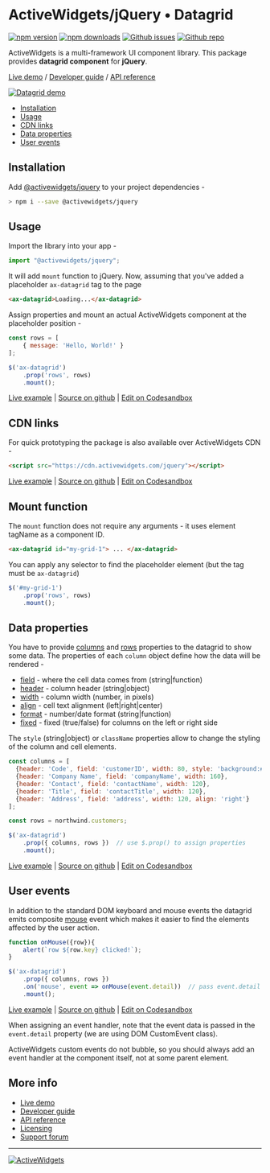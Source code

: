 
### 

# ActiveWidgets/jQuery • Datagrid 

[![npm version](https://img.shields.io/npm/v/@activewidgets/jquery)](https://www.npmjs.com/package/@activewidgets/jquery "View this project on npm")
[![npm downloads](https://img.shields.io/npm/dm/@activewidgets/jquery)](https://www.npmjs.com/package/@activewidgets/jquery "npm package downloads/month")
[![Github issues](https://img.shields.io/github/issues/activewidgets/jquery)](https://github.com/activewidgets/jquery/issues "See Github issues")
[![Github repo](https://img.shields.io/github/stars/activewidgets/jquery?label=GitHub&style=social)](https://github.com/activewidgets/jquery "Open Github repo")

ActiveWidgets is a multi-framework UI component library. This package provides **datagrid component** for **jQuery**.

[Live demo](https://jquery.activewidgets.com) / [Developer guide](https://docs.activewidgets.com/guide/) / [API reference](https://docs.activewidgets.com/api/)

[![Datagrid demo](https://cdn.activewidgets.com/assets/screens/demo.png)](https://jquery.activewidgets.com)

- [Installation](#installation)
- [Usage](#usage)
- [CDN links](#cdn-links)
- [Data properties](#data-properties)
- [User events](#user-events)


## Installation

Add [@activewidgets/jquery](https://docs.activewidgets.com/api/packages/jquery/) to your project dependencies -

```sh
> npm i --save @activewidgets/jquery
```


## Usage

Import the library into your app - 

```js
import "@activewidgets/jquery";
```

It will add `mount` function to jQuery. Now, assuming that you've added a placeholder `ax-datagrid` tag to the page

```html
<ax-datagrid>Loading...</ax-datagrid>
```

Assign properties and mount an actual ActiveWidgets component at the placeholder position -

```js
const rows = [
    { message: 'Hello, World!' }
];

$('ax-datagrid')
    .prop('rows', rows)
    .mount();
```

[Live example](https://jquery.activewidgets.com/examples/local/hello-world/) | [Source on github](https://github.com/activewidgets/jquery/tree/master/examples/hello-world) | [Edit on Codesandbox](https://codesandbox.io/s/github/activewidgets/jquery/tree/master/examples/hello-world)


## CDN links

For quick prototyping the package is also available over ActiveWidgets CDN -

```html
<script src="https://cdn.activewidgets.com/jquery"></script>
```

[Live example](https://jquery.activewidgets.com/examples/local/cdn-es5/) | [Source on github](https://github.com/activewidgets/jquery/tree/master/examples/cdn-es5) | [Edit on Codesandbox](https://codesandbox.io/s/github/activewidgets/jquery/tree/master/examples/cdn-es5)


## Mount function

The `mount` function does not require any arguments - it uses element tagName as a component ID.

```html
<ax-datagrid id="my-grid-1"> ... </ax-datagrid>
```

You can apply any selector to find the placeholder element (but the tag must be `ax-datagrid`)

```js
$('#my-grid-1')
    .prop('rows', rows)
    .mount();
```


## Data properties

You have to provide [columns](https://docs.activewidgets.com/api/datagrid/columns/) and [rows](https://docs.activewidgets.com/api/datagrid/rows/) properties to the datagrid to show some data. The properties of each `column` object define how the data will be rendered -

- [field](https://docs.activewidgets.com/api/datagrid/columns/#field) - where the cell data comes from (string|function)
- [header](https://docs.activewidgets.com/api/datagrid/columns/#header) - column header (string|object)
- [width](https://docs.activewidgets.com/api/datagrid/columns/#width) - column width (number, in pixels)
- [align](https://docs.activewidgets.com/api/datagrid/columns/#align) - cell text alignment (left|right|center)
- [format](https://docs.activewidgets.com/api/datagrid/columns/#format) - number/date format (string|function)
- [fixed](https://docs.activewidgets.com/api/datagrid/columns/#fixed) - fixed (true/false) for columns on the left or right side

The `style` (string|object) or `className` properties allow to change the styling of the column and cell elements.

```js
const columns = [
  {header: 'Code', field: 'customerID', width: 80, style: 'background:#def', fixed: true},
  {header: 'Company Name', field: 'companyName', width: 160},
  {header: 'Contact', field: 'contactName', width: 120},
  {header: 'Title', field: 'contactTitle', width: 120},
  {header: 'Address', field: 'address', width: 120, align: 'right'}
];

const rows = northwind.customers;

$('ax-datagrid')
    .prop({ columns, rows })  // use $.prop() to assign properties
    .mount();
```

[Live example](https://jquery.activewidgets.com/examples/local/columns/) | [Source on github](https://github.com/activewidgets/jquery/tree/master/examples/columns) | [Edit on Codesandbox](https://codesandbox.io/s/github/activewidgets/jquery/tree/master/examples/columns)


## User events

In addition to the standard DOM keyboard and mouse events the datagrid emits composite 
[mouse](https://docs.activewidgets.com/api/datagrid/mouse-event/) event which makes it easier to find the elements affected by the user action.

```js
function onMouse({row}){
    alert(`row ${row.key} clicked!`);
}

$('ax-datagrid')
    .prop({ columns, rows })
    .on('mouse', event => onMouse(event.detail))  // pass event.detail to your handler
    .mount();
```

[Live example](https://jquery.activewidgets.com/examples/local/events/) | [Source on github](https://github.com/activewidgets/jquery/tree/master/examples/events) | [Edit on Codesandbox](https://codesandbox.io/s/github/activewidgets/jquery/tree/master/examples/events)

When assigning an event handler, note that the event data is passed in the `event.detail` property (we are using DOM CustomEvent class).  

ActiveWidgets custom events do not bubble, so you should always add an event handler at the component itself, not at some parent element.


## More info

- [Live demo](https://react.activewidgets.com) 
- [Developer guide](https://docs.activewidgets.com/guide/) 
- [API reference](https://docs.activewidgets.com/api/)
- [Licensing](https://activewidgets.com/licenses/)
- [Support forum](https://activewidgets.com/messages/)


---

[![ActiveWidgets](https://activewidgets.com/include/logo/aw-logo-40.png)](https://activewidgets.com) 


